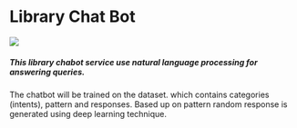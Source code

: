 # Library Chat Bot

  ![](https://github.com/sutharp777/Librarychatbot/blob/master/logs/logo.png)

##### This library chabot service use natural language processing for answering queries.

   The chatbot will be trained on the dataset. which contains categories (intents), pattern and responses.
   Based up on pattern random response is generated using deep learning technique.
